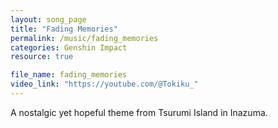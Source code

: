 ```yaml
---
layout: song_page
title: "Fading Memories"
permalink: /music/fading_memories
categories: Genshin Impact
resource: true

file_name: fading_memories
video_link: "https://youtube.com/@Tokiku_"
---
```


A nostalgic yet hopeful theme from Tsurumi Island in Inazuma.





